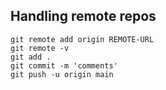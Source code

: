 
## Handling remote repos 
```
git remote add origin REMOTE-URL
git remote -v
git add .
git commit -m 'comments'
git push -u origin main
```